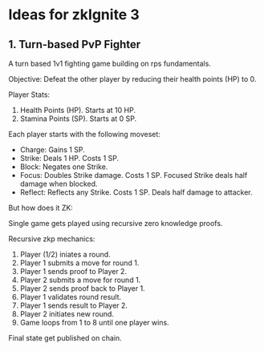 # Ideas for zkIgnite 3

## 1. Turn-based PvP Fighter

A turn based 1v1 fighting game building on rps fundamentals.

Objective: Defeat the other player by reducing their health points (HP) to 0.

Player Stats:
1. Health Points (HP). Starts at 10 HP.
2. Stamina Points (SP). Starts at 0 SP.

Each player starts with the following moveset:
- Charge: Gains 1 SP.
- Strike: Deals 1 HP. Costs 1 SP. 
- Block: Negates one Strike.
- Focus: Doubles Strike damage. Costs 1 SP. Focused Strike deals half damage when blocked. 
- Reflect: Reflects any Strike. Costs 1 SP. Deals half damage to attacker.

But how does it ZK:

Single game gets played using recursive zero knowledge proofs.

Recursive zkp mechanics:
1. Player (1/2) iniates a round.
2. Player 1 submits a move for round 1.
3. Player 1 sends proof to Player 2.
4. Player 2 submits a move for round 1.
5. Player 2 sends proof back to Player 1.
6. Player 1 validates round result.
7. Player 1 sends result to Player 2.
8. Player 2 initiates new round.
9. Game loops from 1 to 8 until one player wins.

Final state get published on chain.